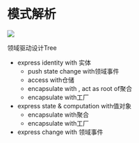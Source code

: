 # 模式解析

![](../../.gitbook/assets/mo-shi%20%281%29.png)

领域驱动设计Tree

* express identity with 实体
  * push state change with领域事件
  * access with仓储
  * encapsulate with , act as root of聚合
  * encapsulate with工厂
* express state & computation with值对象
  * encapsulate with聚合
  * encapsulate with工厂
* express change with 领域事件

